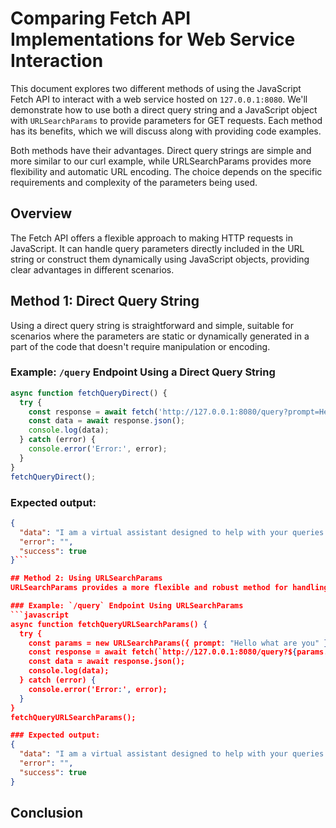 # Comparing Fetch API Implementations for Web Service Interaction

This document explores two different methods of using the JavaScript Fetch API to interact with a web service hosted on `127.0.0.1:8080`. We'll demonstrate how to use both a direct query string and a JavaScript object with `URLSearchParams` to provide parameters for GET requests. Each method has its benefits, which we will discuss along with providing code examples.

Both methods have their advantages. Direct query strings are simple and more similar to our curl example, while URLSearchParams provides more flexibility and automatic URL encoding. The choice depends on the specific requirements and complexity of the parameters being used.

## Overview

The Fetch API offers a flexible approach to making HTTP requests in JavaScript. It can handle query parameters directly included in the URL string or construct them dynamically using JavaScript objects, providing clear advantages in different scenarios.

## Method 1: Direct Query String

Using a direct query string is straightforward and simple, suitable for scenarios where the parameters are static or dynamically generated in a part of the code that doesn't require manipulation or encoding.

### Example: `/query` Endpoint Using a Direct Query String

```javascript
async function fetchQueryDirect() {
  try {
    const response = await fetch('http://127.0.0.1:8080/query?prompt=Hello%20what%20are%20you');
    const data = await response.json();
    console.log(data);
  } catch (error) {
    console.error('Error:', error);
  }
}
fetchQueryDirect();
```

### Expected output:
```json
{
  "data": "I am a virtual assistant designed to help with your queries.",
  "error": "",
  "success": true
}```

## Method 2: Using URLSearchParams
URLSearchParams provides a more flexible and robust method for handling query parameters. It's particularly useful when dealing with multiple parameters that might require encoding, or when parameters are dynamically generated and manipulated. It also automatically handles URL encoding. In other words you don't have to replace spaces with %20 etc.

### Example: `/query` Endpoint Using URLSearchParams
```javascript
async function fetchQueryURLSearchParams() {
  try {
    const params = new URLSearchParams({ prompt: "Hello what are you" });
    const response = await fetch(`http://127.0.0.1:8080/query?${params.toString()}`);
    const data = await response.json();
    console.log(data);
  } catch (error) {
    console.error('Error:', error);
  }
}
fetchQueryURLSearchParams();
```
```json
### Expected output:
{
  "data": "I am a virtual assistant designed to help with your queries.",
  "error": "",
  "success": true
}
```
## Conclusion
